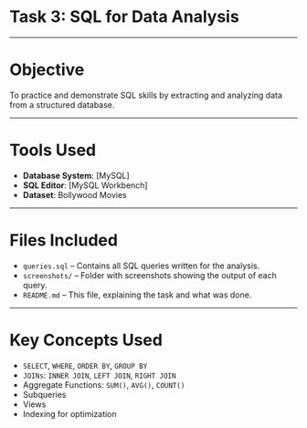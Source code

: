 # Task 3: SQL for Data Analysis

---

# Objective

To practice and demonstrate SQL skills by extracting and analyzing data from a structured database.

---

# Tools Used

- **Database System**: [MySQL] 
- **SQL Editor**: [MySQL Workbench]
- **Dataset**: Bollywood Movies

---

# Files Included

- `queries.sql` – Contains all SQL queries written for the analysis.
- `screenshots/` – Folder with screenshots showing the output of each query.
- `README.md` – This file, explaining the task and what was done.

---

# Key Concepts Used

- `SELECT`, `WHERE`, `ORDER BY`, `GROUP BY`
- `JOINs`: `INNER JOIN`, `LEFT JOIN`, `RIGHT JOIN`
- Aggregate Functions: `SUM()`, `AVG()`, `COUNT()`
- Subqueries
- Views
- Indexing for optimization
